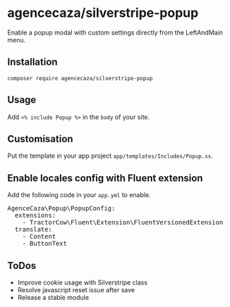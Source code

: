 <h1>agencecaza/silverstripe-popup</h1>
<p>Enable a popup modal with custom settings directly from the LeftAndMain menu.</p>

<h2>Installation</h2>
<code>composer require agencecaza/silverstripe-popup</code>

<h2>Usage</h2>
<p>Add <code><% include Popup %></code> in the <code>body</code> of your site.

<h2>Customisation</h2>
<p>Put the template in your app project <code>app/templates/Includes/Popup.ss</code>.</p>


<h2>Enable locales config with Fluent extension</h2>
<p>Add the following code in your <code>app.yml</code> to enable.</p>

<pre>
AgenceCaza\Popup\PopupConfig:
  extensions:
    - TractorCow\Fluent\Extension\FluentVersionedExtension
  translate:
    - Content
    - ButtonText
</pre>

<h2>ToDos</h2>
<ul>
<li>Improve cookie usage with Silverstripe class</li>
<li>Resolve javascript reset issue after save</li>
<li>Release a stable module</li>
</ul>

